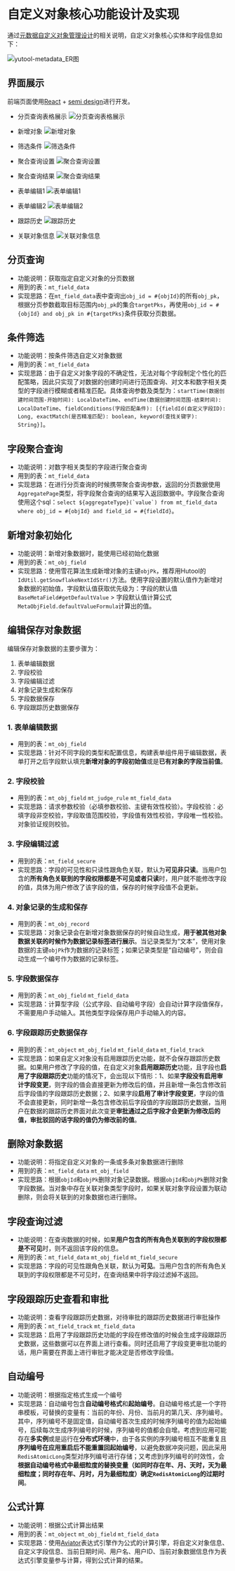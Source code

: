 # 自定义对象核心功能设计及实现

通过[元数据自定义对象管理设计](./元数据自定义对象管理设计.md)的相关说明，自定义对象核心实体和字段信息如下：

![yutool-metadata_ER图](./自定义对象核心功能设计及实现/yutool-metadata_ER图.webp)

## 界面展示

前端页面使用[React](https://react.dev/) + [semi design](https://semi.design/)进行开发。

- 分页查询表格展示
![分页查询表格展示](./自定义对象核心功能设计及实现/分页查询表格展示.png)

- 新增对象
![新增对象](./自定义对象核心功能设计及实现/新增对象.png)

- 筛选条件
![筛选条件](./自定义对象核心功能设计及实现/筛选条件.png)

- 聚合查询设置
![聚合查询设置](./自定义对象核心功能设计及实现/聚合查询设置.png)

- 聚合查询结果
![聚合查询结果](./自定义对象核心功能设计及实现/聚合查询结果.png)

- 表单编辑1
![表单编辑1](./自定义对象核心功能设计及实现/表单编辑1.png)

- 表单编辑2
![表单编辑2](./自定义对象核心功能设计及实现/表单编辑2.png)

- 跟踪历史
![跟踪历史](./自定义对象核心功能设计及实现/跟踪历史.png)

- 关联对象信息
![关联对象信息](./自定义对象核心功能设计及实现/关联对象信息.png)

## 分页查询

- 功能说明：获取指定自定义对象的分页数据
- 用到的表：`mt_field_data`
- 实现思路：在`mt_field_data`表中查询出`obj_id = #{objId}`的所有`obj_pk`，根据分页参数截取目标范围内`obj_pk`的集合`targetPks`，再使用`obj_id = #{objId} and obj_pk in #{targetPks}`条件获取分页数据。

## 条件筛选

- 功能说明：按条件筛选自定义对象数据
- 用到的表：`mt_field_data`
- 实现思路：由于自定义对象字段的不确定性，无法对每个字段制定个性化的匹配策略，因此只实现了对数据的创建时间进行范围查询、对文本和数字相关类型的字段进行模糊或者精准匹配。具体查询参数及类型为：`startTime(数据创建时间范围-开始时间): LocalDateTime`、`endTime(数据创建时间范围-结束时间): LocalDateTime`、`fieldConditions(字段匹配条件): [{fieldId(自定义字段ID): Long, exactMatch(是否精准匹配): boolean, keyword(查找关键字): String}]`。

## 字段聚合查询

- 功能说明：对数字相关类型的字段进行聚合查询
- 用到的表：`mt_field_data`
- 实现思路：在进行分页查询的时候携带聚合查询参数，返回的分页数据使用`AggregatePage`类型，将字段聚合查询的结果写入返回数据中。字段聚合查询使用这个sql：``select ${aggregateType}(`value`) from mt_field_data where obj_id = #{objId} and field_id = #{fieldId}``。

## 新增对象初始化

- 功能说明：新增对象数据时，能使用已经初始化数据
- 用到的表：`mt_obj_field`
- 实现思路：使用雪花算法生成新增对象的主键`objPk`，推荐用Hutool的`IdUtil.getSnowflakeNextIdStr()`方法。使用字段设置的默认值作为新增对象数据的初始值，字段默认值获取优先级为：字段的默认值`BaseMetaField#getDefaultValue` > 字段默认值计算公式`MetaObjField.defaultValueFormula`计算出的值。

## 编辑保存对象数据

编辑保存对象数据的主要步骤为：

1. 表单编辑数据
2. 字段校验
3. 字段编辑过滤
4. 对象记录生成和保存
5. 字段数据保存
6. 字段跟踪历史数据保存

### 1. 表单编辑数据

- 用到的表：`mt_obj_field`
- 实现思路：针对不同字段的类型和配置信息，构建表单组件用于编辑数据，表单打开之后字段默认填充**新增对象的字段初始值**或是**已有对象的字段当前值**。

### 2. 字段校验

- 用到的表：`mt_obj_field` `mt_judge_rule` `mt_field_data`
- 实现思路：请求参数校验（必填参数校验、主键有效性校验）。字段校验：必填字段非空校验，字段取值范围校验，字段值有效性校验，字段唯一性校验。对象验证规则校验。

### 3. 字段编辑过滤

- 用到的表：`mt_field_secure`
- 实现思路：字段的可见性和只读性跟角色关联，默认为**可见非只读**。当用户包含的**所有角色关联到的字段权限都是不可见或者只读**时，用户就不能修改字段的值，具体为用户修改了该字段的值，保存的时候字段值不会更新。

### 4. 对象记录的生成和保存

- 用到的表：`mt_obj_record`
- 实现思路：对象记录会在新增对象数据保存的时候自动生成，**用于被其他对象数据关联的时候作为数据记录标签进行展示**。当记录类型为“文本”，使用对象数据的主键`objPk`作为数据的记录标签；如果记录类型是“自动编号”，则会自动生成一个编号作为数据的记录标签。

### 5. 字段数据保存

- 用到的表：`mt_obj_field` `mt_field_data`
- 实现思路：计算型字段（公式字段、自动编号字段）会自动计算字段值保存，不需要用户手动输入。其他类型字段保存用户手动输入的内容。

### 6. 字段跟踪历史数据保存

- 用到的表：`mt_object` `mt_obj_field` `mt_field_data` `mt_field_track`
- 实现思路：如果自定义对象没有启用跟踪历史功能，就不会保存跟踪历史数据。如果用户修改了字段的值，在自定义对象**启用跟踪历史**功能，且字段也**启用了字段跟踪历史**功能的情况下，会出现以下情形：1、如果**字段没有启用审计字段变更**，则字段的值会直接更新为修改后的值，并且新增一条包含修改前后字段值的字段跟踪历史数据；2、如果字段**启用了审计字段变更**，字段的值不会直接更新，同时新增一条包含修改前后字段值的字段跟踪历史数据，当用户在数据的跟踪历史界面对此次变更**审批通过之后字段才会更新为修改后的值，审批驳回的话字段的值仍为修改前的值**。

## 删除对象数据

- 功能说明：将指定自定义对象的一条或多条对象数据进行删除
- 用到的表：`mt_field_data` `mt_obj_field`
- 实现思路：根据`objId`和`objPk`删除对象记录数据。根据`objId`和`objPk`删除对象字段数据。当对象中存在关联对象类型字段时，如果关联对象字段设置为联动删除，则会将关联到的对象数据也进行删除。

## 字段查询过滤

- 功能说明：在查询数据的时候，如果**用户包含的所有角色关联到的字段权限都是不可见**时，则不返回该字段的信息。
- 用到的表：`mt_field_data` `mt_obj_field` `mt_field_secure`
- 实现思路：字段的可见性跟角色关联，默认为**可见**。当用户包含的所有角色关联到的字段权限都是不可见时，在查询结果中将字段过滤掉不返回。

## 字段跟踪历史查看和审批

- 功能说明：查看字段跟踪历史数据，对待审批的跟踪历史数据进行审批操作
- 用到的表：`mt_field_track` `mt_field_data`
- 实现思路：启用了字段跟踪历史功能的字段在修改值的时候会生成字段跟踪历史数据，这些数据可以在界面上进行查看。同时还启用了字段变更审批功能的话，用户需要在界面上进行审批才能决定是否修改字段值。

## 自动编号

- 功能说明：根据指定格式生成一个编号
- 实现思路：自动编号包含**自动编号格式**和**起始编号**。自动编号格式是一个字符串模板，可替换的变量有：当前的年份、月份、当前月的第几天、序列编号。其中，序列编号不是固定值，自动编号首次生成的时候序列编号的值为起始编号，后续每次生成序列编号的时候，序列编号的值都会自增。考虑到应用可能存在**多实例**或是运行在**分布式环境**中，由于各实例的序列编号相互不能重复且**序列编号在应用重启后不能重置回起始编号**，以避免数据冲突问题，因此采用`RedisAtomicLong`类型对序列编号进行存储；又考虑到序列编号的时效性，会**根据自动编号格式中最细粒度的替换变量（如同时存在年、月、天时，天为最细粒度；同时存在年、月时，月为最细粒度）确定`RedisAtomicLong`的过期时间**。

## 公式计算

- 功能说明：根据公式计算出结果
- 用到的表：`mt_object` `mt_obj_field` `mt_field_data`
- 实现思路：使用[Aviator](https://github.com/killme2008/aviatorscript)表达式引擎作为公式的计算引擎，将自定义对象信息、自定义字段信息、当前日期时间、用户名、用户ID、当前对象数据信息作为表达式引擎变量参与计算，得到公式计算的结果。